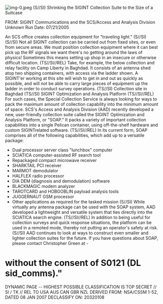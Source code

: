 ![img-0.jpeg](img-0.jpeg)
(S//SI) Shrinking the SIGINT Collection Suite to the Size of a Suitcase

FROM: SIGINT Communications and the SCS/Access and Analysis Division Unknown
Run Date: 07/21/2005

An SCS office creates collection equipment for "traveling light." (S//SI)
(S//SI) Not all SIGINT collection can be carried out from fixed sites, or even from secure areas. We must position collection equipment where it can best pick up the RF signals we want there's no getting around the laws of physics! Sometimes this means setting up shop in an insecure or otherwise difficult location.
(TS//SI//REL) Take, for example, the below collection and relay facility on Camp Liberty in Baghdad. It consists of an antenna shed atop two shipping containers, with access via the ladder shown. A SIGINT'er working at this site will wish to get in and out as quickly as possible, and will not be able to carry large pieces of equipment up the ladder in order to conduct survey operations.
(TS//SI) Collection site in Baghdad (TS//SI) SIGINT Optimization and Analysis Platform
(TS//SI//REL) For such cases, the Special Collection Service is always looking for ways to pack the maximum amount of collection capability into the minimum amount of space. SCS's Access and Analysis Division (AAD) recently developed a new, user-friendly collection suite called the SIGINT Optimization and Analysis Platform, or "SOAP." It packs a variety of important collection capabilities into a single Pelican container, using off-the-shelf hardware and custom SIGINTrelated software.
(TS//SI//REL) In its current form, SOAP comprises all of the following capabilities, which add up to a versatile package:

- Dual processor server class "lunchbox" computer
- SCIATICA computer-assisted RF search tool
- Repackaged compact microwave receiver
- SHARKTAIL PCI receiver
- MARMOT demodulator
- HALFLEX radio processor
- DIA DEM (diagnosis and demodulation) software
- BLACKMAGIC modem analyzer
- TAROTCARD and HOBGOBLIN payload analysis tools
- JUGGERNAUT GSM processor
- Other applications as required for the tasked mission
(S//SI) While virtually any antenna package can be used with the SOAP system, AAD developed a lightweight and versatile system that ties directly into the SCIATICA search engine.
(TS//SI//REL) In addition to being useful for collection surveys and quick response situations, the platform can be used in a remoted mode, thereby not putting an operator's safety at risk.
(S//SI) AAD continues to look at ways to construct even smaller and lighter collection suites for the future. If you have questions about SOAP, please contact Christopher Green at $\square$
# without the consent of S0121 (DL sid_comms)." 

DYNAMIC PAGE -- HIGHEST POSSIBLE CLASSIFICATION IS TOP SECRET // SI / TK // REL TO USA AUS CAN GBR NZL
DERIVED FROM: NSA/CSSM 1-52, DATED 08 JAN 2007 DECLASSIFY ON: 20320108
